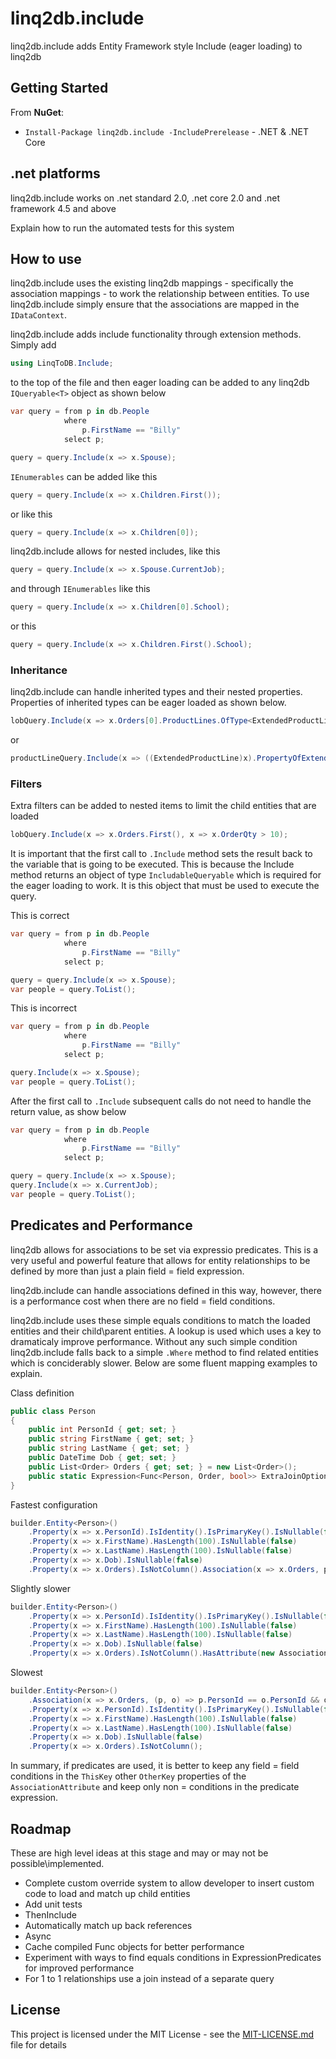 # linq2db.include

linq2db.include adds Entity Framework style Include (eager loading) to linq2db

## Getting Started

From **NuGet**:
* `Install-Package linq2db.include -IncludePrerelease` - .NET & .NET Core

## .net platforms

linq2db.include works on .net standard 2.0, .net core 2.0 and .net framework 4.5 and above


Explain how to run the automated tests for this system

## How to use

linq2db.include uses the existing linq2db mappings - specifically the association mappings - to work the relationship between entities.  To use linq2db.include simply ensure that the associations are mapped in the `IDataContext`.


linq2db.include adds include functionality through extension methods.  
Simply add

``` c#
using LinqToDB.Include;
```
to the top of the file and then eager loading can be added to any linq2db `IQueryable<T>` object as shown below

``` c#
var query = from p in db.People
            where
                p.FirstName == "Billy"
            select p;

query = query.Include(x => x.Spouse);
```

`IEnumerables` can be added like this
``` c#
query = query.Include(x => x.Children.First());
```
or like this
``` c#
query = query.Include(x => x.Children[0]);
```

linq2db.include allows for nested includes, like this
``` c#
query = query.Include(x => x.Spouse.CurrentJob);
```

and through `IEnumerables` like this
``` c#
query = query.Include(x => x.Children[0].School);
```

or this

``` c#
query = query.Include(x => x.Children.First().School);
```

### Inheritance

linq2db.include can handle inherited types and their nested properties. Properties of inherited types can be eager loaded as shown below.
``` c#
lobQuery.Include(x => x.Orders[0].ProductLines.OfType<ExtendedProductLine>().First().PropertyOfExtendedClass);
```

or
``` c#
productLineQuery.Include(x => ((ExtendedProductLine)x).PropertyOfExtendedClass);
```

### Filters

Extra filters can be added to nested items to limit the child entities that are loaded
``` c#
lobQuery.Include(x => x.Orders.First(), x => x.OrderQty > 10);
```


It is important that the first call to `.Include` method sets the result back to the variable that is going to be executed. This is because the Include method returns an object of type `IncludableQueryable` which is required for the eager loading to work.  It is this object that must be used to execute the query.

This is correct
``` c#
var query = from p in db.People
            where
                p.FirstName == "Billy"
            select p;

query = query.Include(x => x.Spouse);
var people = query.ToList();
```

This is incorrect

``` c#
var query = from p in db.People
            where
                p.FirstName == "Billy"
            select p;

query.Include(x => x.Spouse);
var people = query.ToList();
```

After the first call to `.Include` subsequent calls do not need to handle the return value, as show below

``` c#
var query = from p in db.People
            where
                p.FirstName == "Billy"
            select p;

query = query.Include(x => x.Spouse);
query.Include(x => x.CurrentJob);
var people = query.ToList();
```

## Predicates and Performance

linq2db allows for associations to be set via expressio predicates.  This is a very useful and powerful feature that allows for entity relationships to be defined by more than just a plain field = field expression.  

linq2db.include can handle associations defined in this way, however, there is a performance cost when there are no field = field conditions.  

linq2db.include uses these simple equals conditions to match the loaded entities and their child\parent entities.  A lookup is used which uses a key to dramaticaly improve performance.  Without any such simple condition linq2db.include falls back to a simple `.Where` method to find related entities which is conciderably slower.  Below are some fluent mapping examples to explain.  

Class definition
``` c#
public class Person
{
    public int PersonId { get; set; }
    public string FirstName { get; set; }
    public string LastName { get; set; }
    public DateTime Dob { get; set; }
    public List<Order> Orders { get; set; } = new List<Order>();
    public static Expression<Func<Person, Order, bool>> ExtraJoinOptions = (p, o) => o.OrderId < 99;
}
```


Fastest configuration

``` c#
builder.Entity<Person>()    
    .Property(x => x.PersonId).IsIdentity().IsPrimaryKey().IsNullable(false)
    .Property(x => x.FirstName).HasLength(100).IsNullable(false)
    .Property(x => x.LastName).HasLength(100).IsNullable(false)
    .Property(x => x.Dob).IsNullable(false)        
    .Property(x => x.Orders).IsNotColumn().Association(x => x.Orders, p => p.PersonId, o => o.First().PersonId);
```

Slightly slower

``` c#
builder.Entity<Person>()    
    .Property(x => x.PersonId).IsIdentity().IsPrimaryKey().IsNullable(false)
    .Property(x => x.FirstName).HasLength(100).IsNullable(false)
    .Property(x => x.LastName).HasLength(100).IsNullable(false)
    .Property(x => x.Dob).IsNullable(false)        
    .Property(x => x.Orders).IsNotColumn().HasAttribute(new AssociationAttribute { Predicate = personPredicate, ThisKey = nameof(Order.PersonId), OtherKey = nameof(Person.PersonId), CanBeNull = true });

```

Slowest
``` c#
builder.Entity<Person>()    
    .Association(x => x.Orders, (p, o) => p.PersonId == o.PersonId && o.OrderId < 99)
    .Property(x => x.PersonId).IsIdentity().IsPrimaryKey().IsNullable(false)
    .Property(x => x.FirstName).HasLength(100).IsNullable(false)
    .Property(x => x.LastName).HasLength(100).IsNullable(false)
    .Property(x => x.Dob).IsNullable(false)        
    .Property(x => x.Orders).IsNotColumn();

```

In summary, if predicates are used, it is better to keep any field = field conditions in the `ThisKey` other `OtherKey` properties of the `AssociationAttribute` and keep only non = conditions in the predicate expression.


## Roadmap

These are high level ideas at this stage and may or may not be possible\implemented.

* Complete custom override system to allow developer to insert custom code to load and match up child entities
* Add unit tests
* ThenInclude
* Automatically match up back references
* Async
* Cache compiled Func objects for better performance
* Experiment with ways to find equals conditions in ExpressionPredicates for improved performance
* For 1 to 1 relationships use a join instead of a separate query

## License

This project is licensed under the MIT License - see the [MIT-LICENSE.md](MIT-LICENSE.md) file for details
